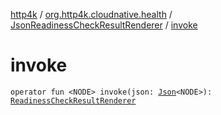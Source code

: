 [http4k](../../index.md) / [org.http4k.cloudnative.health](../index.md) / [JsonReadinessCheckResultRenderer](index.md) / [invoke](./invoke.md)

# invoke

`operator fun <NODE> invoke(json: `[`Json`](../../org.http4k.format/-json/index.md)`<NODE>): `[`ReadinessCheckResultRenderer`](../-readiness-check-result-renderer/index.md)